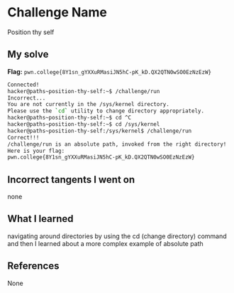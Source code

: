 # Challenge Name
Position thy self

## My solve
**Flag:** `pwn.college{8Y1sn_gYXXuRMasiJN5hC-pK_kD.QX2QTN0wSO0EzNzEzW}`

```bash
Connected!
hacker@paths~position-thy-self:~$ /challenge/run
Incorrect...
You are not currently in the /sys/kernel directory.
Please use the `cd` utility to change directory appropriately.
hacker@paths~position-thy-self:~$ cd ^C
hacker@paths~position-thy-self:~$ cd /sys/kernel
hacker@paths~position-thy-self:/sys/kernel$ /challenge/run
Correct!!!
/challenge/run is an absolute path, invoked from the right directory!
Here is your flag:
pwn.college{8Y1sn_gYXXuRMasiJN5hC-pK_kD.QX2QTN0wSO0EzNzEzW}
```
## Incorrect tangents I went on
none

## What I learned
navigating around directories by using the cd (change directory) command
and then
I learned about a more complex example of absolute path


## References 
None
